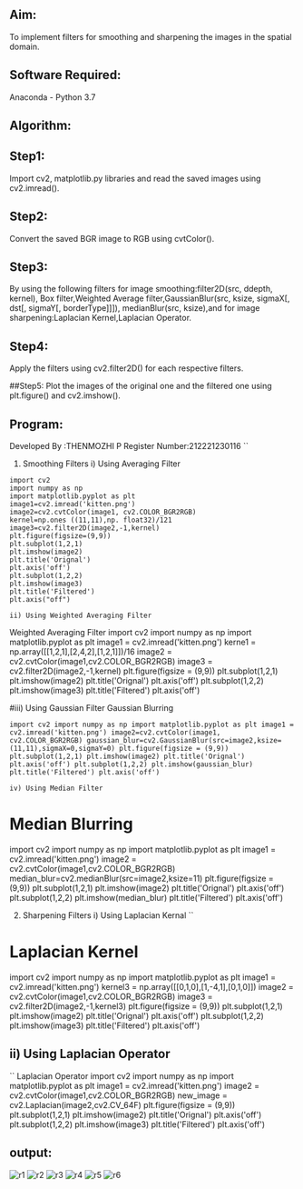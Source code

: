 ## Aim:
To implement filters for smoothing and sharpening the images in the spatial domain.

## Software Required:
Anaconda - Python 3.7

## Algorithm:
## Step1:
Import cv2, matplotlib.py libraries and read the saved images using cv2.imread().

## Step2:
Convert the saved BGR image to RGB using cvtColor().

## Step3:
By using the following filters for image smoothing:filter2D(src, ddepth, kernel), Box filter,Weighted Average filter,GaussianBlur(src, ksize, sigmaX[, dst[, sigmaY[, borderType]]]), medianBlur(src, ksize),and for image sharpening:Laplacian Kernel,Laplacian Operator.

## Step4:
Apply the filters using cv2.filter2D() for each respective filters.

##Step5:
Plot the images of the original one and the filtered one using plt.figure() and cv2.imshow().

## Program:
Developed By :THENMOZHI P Register Number:212221230116 ``

1. Smoothing Filters
i) Using Averaging Filter
```
import cv2
import numpy as np
import matplotlib.pyplot as plt
image1=cv2.imread('kitten.png') 
image2=cv2.cvtColor(image1, cv2.COLOR_BGR2RGB)
kernel=np.ones ((11,11),np. float32)/121 
image3=cv2.filter2D(image2,-1,kernel)
plt.figure(figsize=(9,9))
plt.subplot(1,2,1) 
plt.imshow(image2)
plt.title('Orignal')
plt.axis('off')
plt.subplot(1,2,2)
plt.imshow(image3)
plt.title('Filtered')
plt.axis("off")

ii) Using Weighted Averaging Filter
``` 
Weighted Averaging Filter
import cv2 
import numpy as np
import matplotlib.pyplot as plt
image1 = cv2.imread('kitten.png')
kerne1 = np.array([[1,2,1],[2,4,2],[1,2,1]])/16
image2 = cv2.cvtColor(image1,cv2.COLOR_BGR2RGB)
image3 = cv2.filter2D(image2,-1,kernel)
plt.figure(figsize = (9,9))
plt.subplot(1,2,1)
plt.imshow(image2)
plt.title('Orignal')
plt.axis('off') 
plt.subplot(1,2,2)
plt.imshow(image3) 
plt.title('Filtered')
plt.axis('off')

#iii) Using Gaussian Filter
Gaussian Blurring 
```
import cv2 import numpy as np import matplotlib.pyplot as plt image1 = cv2.imread('kitten.png') image2=cv2.cvtColor(image1, cv2.COLOR_BGR2RGB) gaussian_blur=cv2.GaussianBlur(src=image2,ksize=(11,11),sigmaX=0,sigmaY=0) plt.figure(figsize = (9,9)) plt.subplot(1,2,1) plt.imshow(image2) plt.title('Orignal') plt.axis('off') plt.subplot(1,2,2) plt.imshow(gaussian_blur) plt.title('Filtered') plt.axis('off')

iv) Using Median Filter
````
# Median Blurring
import cv2 
import numpy as np
import matplotlib.pyplot as plt
image1 = cv2.imread('kitten.png')
image2 = cv2.cvtColor(image1,cv2.COLOR_BGR2RGB)
median_blur=cv2.medianBlur(src=image2,ksize=11)
plt.figure(figsize = (9,9))
plt.subplot(1,2,1)
plt.imshow(image2)
plt.title('Orignal')
plt.axis('off') 
plt.subplot(1,2,2)
plt.imshow(median_blur) 
plt.title('Filtered')
plt.axis('off')


2. Sharpening Filters
i) Using Laplacian Kernal
``
# Laplacian Kernel
import cv2 
import numpy as np
import matplotlib.pyplot as plt
image1 = cv2.imread('kitten.png')
kernel3 = np.array([[0,1,0],[1,-4,1],[0,1,0]])
image2 = cv2.cvtColor(image1,cv2.COLOR_BGR2RGB)
image3 = cv2.filter2D(image2,-1,kernel3)
plt.figure(figsize = (9,9))
plt.subplot(1,2,1)
plt.imshow(image2)
plt.title('Orignal')
plt.axis('off') 
plt.subplot(1,2,2)
plt.imshow(image3) 
plt.title('Filtered')
plt.axis('off')



## ii) Using Laplacian Operator
``
Laplacian Operator
import cv2 
import numpy as np
import matplotlib.pyplot as plt
image1 = cv2.imread('kitten.png')
image2 = cv2.cvtColor(image1,cv2.COLOR_BGR2RGB)
new_image = cv2.Laplacian(image2,cv2.CV_64F)
plt.figure(figsize = (9,9))
plt.subplot(1,2,1)
plt.imshow(image2)
plt.title('Orignal')
plt.axis('off') 
plt.subplot(1,2,2)
plt.imshow(image3) 
plt.title('Filtered')
plt.axis('off')
## output:
![r1](https://user-images.githubusercontent.com/96000574/170822222-92284e4b-8ff3-4d10-8a78-ee34ce425db7.png)
![r2](https://user-images.githubusercontent.com/96000574/170822227-56ea1165-a597-42ea-826a-ca79fb6bc571.png)
![r3](https://user-images.githubusercontent.com/96000574/170822234-9d2476b7-ec2b-42bb-98c6-ac36f2371f42.png)
![r4](https://user-images.githubusercontent.com/96000574/170822241-e23130d5-3d4a-46bf-94ad-2b2e584ed88e.png)
![r5](https://user-images.githubusercontent.com/96000574/170822274-c72ac7d7-e656-4a0f-bb9d-2241b394ac3b.png)
![r6](https://user-images.githubusercontent.com/96000574/170822283-790c30ae-429a-4e7e-9e2b-4c6b200f7530.png)





